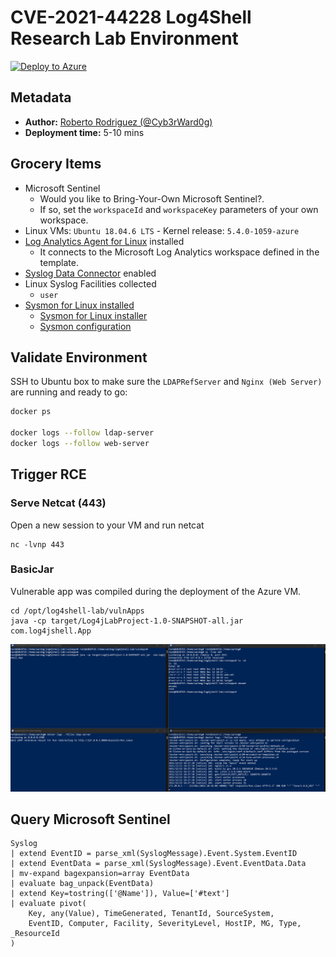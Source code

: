 # CVE-2021-44228 Log4Shell Research Lab Environment

[![Deploy to Azure](https://aka.ms/deploytoazurebutton)](https://portal.azure.com/#create/Microsoft.Template/uri/https%3A%2F%2Fraw.githubusercontent.com%2FOTRF%2FMicrosoft-Sentinel2Go%2Fmaster%2Fgrocery-list%2FLinux%2Fdemos%2FCVE-2021-44228-Log4Shell%2Fazuredeploy.json)

## Metadata

* **Author:** [Roberto Rodriguez (@Cyb3rWard0g)](https://twitter.com/Cyb3rWard0g)
* **Deployment time:** 5-10 mins

## Grocery Items

* Microsoft Sentinel
    * Would you like to Bring-Your-Own Microsoft Sentinel?.
    * If so, set the `workspaceId` and `workspaceKey` parameters of your own workspace.
* Linux VMs: `Ubuntu 18.04.6 LTS` - Kernel release: `5.4.0-1059-azure `
* [Log Analytics Agent for Linux](https://github.com/microsoft/OMS-Agent-for-Linux) installed
    * It connects to the Microsoft Log Analytics workspace defined in the template.
* [Syslog Data Connector](https://docs.microsoft.com/en-us/azure/sentinel/connect-syslog) enabled
* Linux Syslog Facilities collected
    * `user`
* [Sysmon for Linux installed](https://github.com/Sysinternals/SysmonForLinux)
    * [Sysmon for Linux installer](https://github.com/OTRF/Blacksmith/blob/master/resources/scripts/bash/Install-Sysmon-For-Linux.sh)
    * [Sysmon configuration](https://github.com/OTRF/Blacksmith/blob/master/resources/configs/sysmon/linux/sysmon.xml)

## Validate Environment

SSH to Ubuntu box to make sure the `LDAPRefServer` and `Nginx (Web Server)` are running and ready to go:

```bash
docker ps

docker logs --follow ldap-server
docker logs --follow web-server
```

## Trigger RCE

### Serve Netcat (443)

Open a new session to your VM and run netcat

```
nc -lvnp 443
```

### BasicJar

Vulnerable app was compiled during the deployment of the Azure VM.

```
cd /opt/log4shell-lab/vulnApps
java -cp target/Log4jLabProject-1.0-SNAPSHOT-all.jar  com.log4jshell.App
```

![](../../../../resources/images/log4jshell-trigger-rce-basicjar-reverseshell.png)

## Query Microsoft Sentinel

```
Syslog 
| extend EventID = parse_xml(SyslogMessage).Event.System.EventID 
| extend EventData = parse_xml(SyslogMessage).Event.EventData.Data 
| mv-expand bagexpansion=array EventData 
| evaluate bag_unpack(EventData) 
| extend Key=tostring(['@Name']), Value=['#text'] 
| evaluate pivot( 
    Key, any(Value), TimeGenerated, TenantId, SourceSystem, 
    EventID, Computer, Facility, SeverityLevel, HostIP, MG, Type, _ResourceId 
)
```